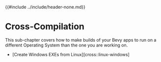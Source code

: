 {{#include ../include/header-none.md}}

# Cross-Compilation

This sub-chapter covers how to make builds of your Bevy apps to run on a
different Operating System than the one you are working on.

 - [Create Windows EXEs from Linux][cross::linux-windows]
